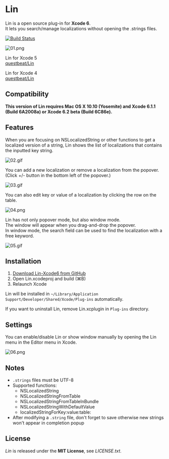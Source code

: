 # Lin
Lin is a open source plug-in for **Xcode 6**.  
It lets you search/manage localizations without opening the .strings files.

[![Build Status](https://travis-ci.org/sascha/Lin-Xcode6.svg?branch=master)](https://travis-ci.org/sascha/Lin-Xcode6)

![01.png](http://questbe.at/lin/img/screenshots/01.png)

Lin for Xcode 5  
[questbeat/Lin](https://github.com/questbeat/Lin-Xcode5)

Lin for Xcode 4  
[questbeat/Lin](https://github.com/questbeat/Lin)

## Compatibility

**This version of Lin requires Mac OS X 10.10 (Yosemite) and Xcode 6.1.1 (Build 6A2008a) or Xcode 6.2 beta (Build 6C86e).**

## Features
When you are focusing on NSLocalizedString or other functions to get a localized version of a string, Lin shows the list of localizations that contains the inputted key string.

![02.gif](http://questbe.at/lin/img/screenshots/02.gif)

You can add a new localization or remove a localization from the popover.  
(Click +/- button in the bottom left of the popover.)

![03.gif](http://questbe.at/lin/img/screenshots/03.png)

You can also edit key or value of a localization by clicking the row on the table.

![04.png](http://questbe.at/lin/img/screenshots/04.png)

Lin has not only popover mode, but also window mode.  
The window will appear when you drag-and-drop the popover.  
In window mode, the search field can be used to find the localization with a free keyword.

![05.gif](http://questbe.at/lin/img/screenshots/05.gif)


## Installation

1. [Download Lin-Xcode6 from GitHub](https://github.com/sascha/Lin-Xcode6/archive/master.zip)
2. Open Lin.xcodeproj and build (⌘B)
3. Relaunch Xcode

Lin will be installed in `~/Library/Application Support/Developer/Shared/Xcode/Plug-ins` automatically.

If you want to uninstall Lin, remove Lin.xcplugin in `Plug-ins` directory.


## Settings
You can enable/disable Lin or show window manually by opening the Lin menu in the Editor menu in Xcode.

![06.png](http://questbe.at/lin/img/screenshots/06.png)


## Notes
* `.strings` files must be UTF-8
* Supported functions:
  * NSLocalizedString
  * NSLocalizedStringFromTable
  * NSLocalizedStringFromTableInBundle
  * NSLocalizedStringWithDefaultValue
  * localizedStringForKey:value:table:
* After modifying a `.string` file, don't forget to save otherwise new strings won't appear in completion popup


## License
*Lin* is released under the **MIT License**, see *LICENSE.txt*.
